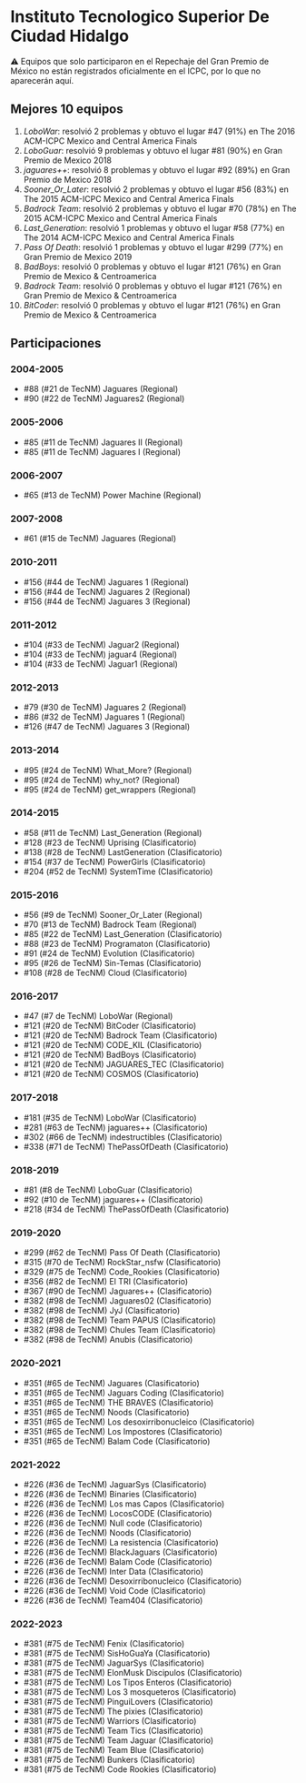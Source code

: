 # Instituto Tecnologico Superior De Ciudad Hidalgo

:warning: Equipos que solo participaron en el Repechaje del Gran Premio de México no están registrados oficialmente en el ICPC, por lo que no aparecerán aquí.

## Mejores 10 equipos

1. _LoboWar_: resolvió 2 problemas y obtuvo el lugar #47 (91%) en The 2016 ACM-ICPC Mexico and Central America Finals
1. _LoboGuar_: resolvió 9 problemas y obtuvo el lugar #81 (90%) en Gran Premio de Mexico 2018
1. _jaguares++_: resolvió 8 problemas y obtuvo el lugar #92 (89%) en Gran Premio de Mexico 2018
1. _Sooner_Or_Later_: resolvió 2 problemas y obtuvo el lugar #56 (83%) en The 2015 ACM-ICPC Mexico and Central America Finals
1. _Badrock Team_: resolvió 2 problemas y obtuvo el lugar #70 (78%) en The 2015 ACM-ICPC Mexico and Central America Finals
1. _Last_Generation_: resolvió 1 problemas y obtuvo el lugar #58 (77%) en The 2014 ACM-ICPC Mexico and Central America Finals
1. _Pass Of Death_: resolvió 1 problemas y obtuvo el lugar #299 (77%) en Gran Premio de Mexico 2019
1. _BadBoys_: resolvió 0 problemas y obtuvo el lugar #121 (76%) en Gran Premio de Mexico & Centroamerica
1. _Badrock Team_: resolvió 0 problemas y obtuvo el lugar #121 (76%) en Gran Premio de Mexico & Centroamerica
1. _BitCoder_: resolvió 0 problemas y obtuvo el lugar #121 (76%) en Gran Premio de Mexico & Centroamerica

## Participaciones

### 2004-2005

- #88 (#21 de TecNM) Jaguares (Regional)
- #90 (#22 de TecNM) Jaguares2 (Regional)

### 2005-2006

- #85 (#11 de TecNM) Jaguares II (Regional)
- #85 (#11 de TecNM) Jaguares I (Regional)

### 2006-2007

- #65 (#13 de TecNM) Power Machine (Regional)

### 2007-2008

- #61 (#15 de TecNM) Jaguares (Regional)

### 2010-2011

- #156 (#44 de TecNM) Jaguares 1 (Regional)
- #156 (#44 de TecNM) Jaguares 2 (Regional)
- #156 (#44 de TecNM) Jaguares 3 (Regional)

### 2011-2012

- #104 (#33 de TecNM) Jaguar2 (Regional)
- #104 (#33 de TecNM) jaguar4 (Regional)
- #104 (#33 de TecNM) Jaguar1 (Regional)

### 2012-2013

- #79 (#30 de TecNM) Jaguares 2 (Regional)
- #86 (#32 de TecNM) Jaguares 1 (Regional)
- #126 (#47 de TecNM) Jaguares 3 (Regional)

### 2013-2014

- #95 (#24 de TecNM) What_More? (Regional)
- #95 (#24 de TecNM) why_not? (Regional)
- #95 (#24 de TecNM) get_wrappers (Regional)

### 2014-2015

- #58 (#11 de TecNM) Last_Generation (Regional)
- #128 (#23 de TecNM) Uprising (Clasificatorio)
- #138 (#28 de TecNM) LastGeneration (Clasificatorio)
- #154 (#37 de TecNM) PowerGirls (Clasificatorio)
- #204 (#52 de TecNM) SystemTime (Clasificatorio)

### 2015-2016

- #56 (#9 de TecNM) Sooner_Or_Later (Regional)
- #70 (#13 de TecNM) Badrock Team (Regional)
- #85 (#22 de TecNM) Last_Generation (Clasificatorio)
- #88 (#23 de TecNM) Programaton (Clasificatorio)
- #91 (#24 de TecNM) Evolution (Clasificatorio)
- #95 (#26 de TecNM) Sin-Temas (Clasificatorio)
- #108 (#28 de TecNM) Cloud (Clasificatorio)

### 2016-2017

- #47 (#7 de TecNM) LoboWar (Regional)
- #121 (#20 de TecNM) BitCoder (Clasificatorio)
- #121 (#20 de TecNM) Badrock Team (Clasificatorio)
- #121 (#20 de TecNM) CODE_KIL (Clasificatorio)
- #121 (#20 de TecNM) BadBoys (Clasificatorio)
- #121 (#20 de TecNM) JAGUARES_TEC (Clasificatorio)
- #121 (#20 de TecNM) COSMOS (Clasificatorio)

### 2017-2018

- #181 (#35 de TecNM) LoboWar (Clasificatorio)
- #281 (#63 de TecNM) jaguares++ (Clasificatorio)
- #302 (#66 de TecNM) indestructibles (Clasificatorio)
- #338 (#71 de TecNM) ThePassOfDeath (Clasificatorio)

### 2018-2019

- #81 (#8 de TecNM) LoboGuar (Clasificatorio)
- #92 (#10 de TecNM) jaguares++ (Clasificatorio)
- #218 (#34 de TecNM) ThePassOfDeath (Clasificatorio)

### 2019-2020

- #299 (#62 de TecNM) Pass Of Death (Clasificatorio)
- #315 (#70 de TecNM) RockStar_nsfw (Clasificatorio)
- #329 (#75 de TecNM) Code_Rookies (Clasificatorio)
- #356 (#82 de TecNM) El TRI (Clasificatorio)
- #367 (#90 de TecNM) Jaguares++ (Clasificatorio)
- #382 (#98 de TecNM) Jaguares02 (Clasificatorio)
- #382 (#98 de TecNM) JyJ (Clasificatorio)
- #382 (#98 de TecNM) Team PAPUS (Clasificatorio)
- #382 (#98 de TecNM) Chules Team (Clasificatorio)
- #382 (#98 de TecNM) Anubis (Clasificatorio)

### 2020-2021

- #351 (#65 de TecNM) Jaguares (Clasificatorio)
- #351 (#65 de TecNM) Jaguars Coding (Clasificatorio)
- #351 (#65 de TecNM) THE BRAVES (Clasificatorio)
- #351 (#65 de TecNM) Noods (Clasificatorio)
- #351 (#65 de TecNM) Los desoxirribonucleico (Clasificatorio)
- #351 (#65 de TecNM) Los Impostores (Clasificatorio)
- #351 (#65 de TecNM) Balam Code (Clasificatorio)

### 2021-2022

- #226 (#36 de TecNM) JaguarSys (Clasificatorio)
- #226 (#36 de TecNM) Binaries (Clasificatorio)
- #226 (#36 de TecNM) Los mas Capos (Clasificatorio)
- #226 (#36 de TecNM) LocosCODE (Clasificatorio)
- #226 (#36 de TecNM) Null code (Clasificatorio)
- #226 (#36 de TecNM) Noods (Clasificatorio)
- #226 (#36 de TecNM) La resistencia (Clasificatorio)
- #226 (#36 de TecNM) BlackJaguars (Clasificatorio)
- #226 (#36 de TecNM) Balam Code (Clasificatorio)
- #226 (#36 de TecNM) Inter Data (Clasificatorio)
- #226 (#36 de TecNM) Desoxirribonucleico (Clasificatorio)
- #226 (#36 de TecNM) Void Code (Clasificatorio)
- #226 (#36 de TecNM) Team404 (Clasificatorio)

### 2022-2023

- #381 (#75 de TecNM) Fenix (Clasificatorio)
- #381 (#75 de TecNM) SisHoGuaYa (Clasificatorio)
- #381 (#75 de TecNM) JaguarSys (Clasificatorio)
- #381 (#75 de TecNM) ElonMusk Discipulos (Clasificatorio)
- #381 (#75 de TecNM) Los Tipos Enteros (Clasificatorio)
- #381 (#75 de TecNM) Los 3 mosqueteros (Clasificatorio)
- #381 (#75 de TecNM) PinguiLovers (Clasificatorio)
- #381 (#75 de TecNM) The pixies (Clasificatorio)
- #381 (#75 de TecNM) Warriors (Clasificatorio)
- #381 (#75 de TecNM) Team Tics (Clasificatorio)
- #381 (#75 de TecNM) Team Jaguar (Clasificatorio)
- #381 (#75 de TecNM) Team Blue (Clasificatorio)
- #381 (#75 de TecNM) Bunkers (Clasificatorio)
- #381 (#75 de TecNM) Code Rookies (Clasificatorio)



